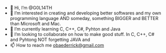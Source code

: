 - 👋 Hi, I’m @G0L14TH
- 👀 I’m interested in creating and developing better softwares and my own programming language AND someday, something BIGGER and BETTER than Microsoft and Mac. 
- 🌱 I’m currently learning C, C++, C#, Pyhton and Java
- 💞️ I’m looking to collaborate on how to make good stuff. In C, C++, C# and Pyhtong NOT forgetting JAVA and 
- 📫 How to reach me obaederrick@gmail.com

<!---
G0L14TH/G0L14TH is a ✨ special ✨ repository because its `README.md` (this file) appears on your GitHub profile.
You can click the Preview link to take a look at your changes.
--->
